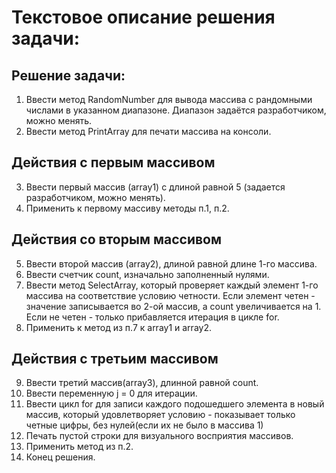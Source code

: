# Текстовое описание решения задачи:

## Решение задачи:
1. Ввести метод RandomNumber для вывода массива с рандомными числами в указанном диапазоне. Диапазон задаётся разработчиком, можно менять.
2. Ввести метод PrintArray для печати массива на консоли.

## Действия с первым массивом
3. Ввести первый массив (array1) с длиной равной 5 (задается разработчиком, можно менять).
4. Применить к первому массиву методы п.1, п.2.

## Действия со вторым массивом
5. Ввести второй массив (array2), длиной равной длине 1-го массива.
6. Ввести счетчик count, изначально заполненный нулями.
7. Ввести метод SelectArray, который проверяет каждый элемент 1-го массива на соответствие условию четности. Если элемент четен - значение записывается во 2-ой массив, a count увеличивается на 1. Если  не четен - только прибавляется итерация в цикле for. 
8. Применить к метод  из п.7 к array1 и array2.

## Действия с третьим массивом
9. Ввести третий массив(array3), длинной равной count.
10. Ввести переменную j = 0 для итерации.
11. Ввести цикл for для записи каждого подошедшего элемента в новый массив, который удовлетворяет условию - показывает только четные цифры, без нулей(если их не было в массива 1)
12. Печать пустой строки для визуального восприятия массивов.
13. Применить метод из п.2.
14. Конец решения.
